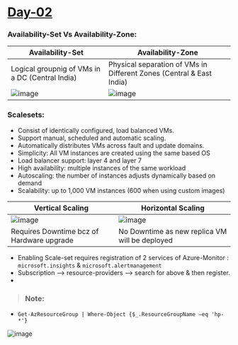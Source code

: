 
# [Day-02]()

### Availability-Set Vs Availability-Zone:

|Availability-Set|Availability-Zone|
|----------------|-----------------|
|Logical groupnig of VMs in a DC (Central India)| Physical separation of VMs in Different Zones (Central & East India)|
|![image](https://user-images.githubusercontent.com/24938159/113497618-6ffa4a00-9523-11eb-8fb0-8ea171c9b252.png)| ![image](https://user-images.githubusercontent.com/24938159/113497590-27db2780-9523-11eb-8a5b-082dde44f6e0.png)|

### Scalesets: 

* Consist of identically configured, load balanced VMs.
* Support manual, scheduled and automatic scaling.
* Automatically distributes VMs across fault and update domains.
* Simplicity: All VM instances are created using the same based OS
* Load balancer support: layer 4 and layer 7
* High availability: multiple instances of the same workload
* Autoscaling: the number of instances adjusts dynamically based on demand
* Scalability: up to 1,000 VM instances (600 when using custom images)


| Vertical Scaling  | Horizontal Scaling |
|------------|------------------|
|![image](https://user-images.githubusercontent.com/24938159/113602336-1c414b00-9660-11eb-843e-ec628c0603da.png)| ![image](https://user-images.githubusercontent.com/24938159/113602419-34b16580-9660-11eb-9935-6055f564519a.png)|
| Requires Downtime bcz of Hardware upgrade | No Downtime as new replica VM will be deployed|

* Enabling Scale-set requires registration of 2 services of Azure-Monitor : `microsoft.insights` & `microsoft.alertmanagement`
* Subscription --> resource-providers --> search for above & then register. 
* 

> ### Note:
* `Get-AzResourceGroup | Where-Object {$_.ResourceGroupName –eq 'hp-*'}`

![image](https://user-images.githubusercontent.com/24938159/113497400-68d23c80-9521-11eb-8027-5bde83755cce.png)

